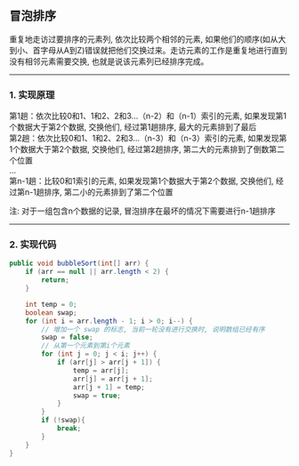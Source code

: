 ## 冒泡排序
重复地走访过要排序的元素列, 依次比较两个相邻的元素, 如果他们的顺序(如从大到小、首字母从A到Z)错误就把他们交换过来。走访元素的工作是重复地进行直到没有相邻元素需要交换, 也就是说该元素列已经排序完成。

---

### 1.  实现原理
第1趟：依次比较0和1、1和2、2和3...（n-2）和（n-1）索引的元素, 如果发现第1个数据大于第2个数据, 交换他们, 经过第1趟排序, 最大的元素排到了最后 <br />
第2趟：依次比较0和1、1和2、2和3...（n-3）和（n-3）索引的元素, 如果发现第1个数据大于第2个数据, 交换他们, 经过第2趟排序, 第二大的元素排到了倒数第二个位置<br />
... <br />
第n-1趟：比较0和1索引的元素, 如果发现第1个数据大于第2个数据, 交换他们, 经过第n-1趟排序, 第二小的元素排到了第二个位置

注: 对于一组包含n个数据的记录, 冒泡排序在最坏的情况下需要进行n-1趟排序

---

### 2. 实现代码
``` java
public void bubbleSort(int[] arr) {
    if (arr == null || arr.length < 2) {
        return;
    }

    int temp = 0;
    boolean swap;
    for (int i = arr.length - 1; i > 0; i--) {
        // 增加一个 swap 的标志, 当前一轮没有进行交换时, 说明数组已经有序
        swap = false;
        // 从第一个元素到第i个元素
        for (int j = 0; j < i; j++) {
            if (arr[j] > arr[j + 1]) {
                temp = arr[j];
                arr[j] = arr[j + 1];
                arr[j + 1] = temp;
                swap = true;
            }
        }
        if (!swap){
            break;
        }
    }
}
````







